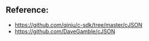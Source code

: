 
## Reference:

- https://github.com/qiniu/c-sdk/tree/master/cJSON
- https://github.com/DaveGamble/cJSON

